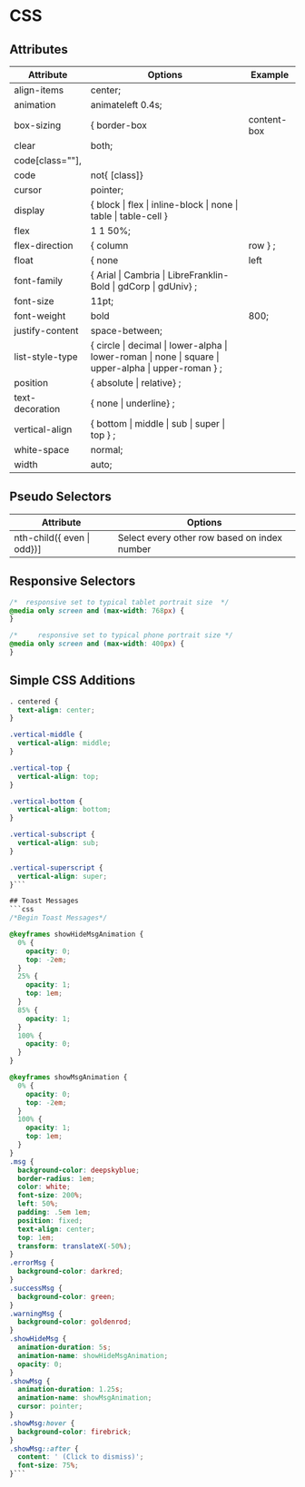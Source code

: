 # CSS

## Attributes

| Attribute | Options | Example |  
| --- | --- | --- |  
| align-items | center;  |   |  
| animation | animateleft 0.4s;  |   |  
| box-sizing| { border-box | content-box | inherit} ; |   |  
| clear| both; |   |  
| code[class=""], |   |  
| code|not{ [class]}   |   |  
| cursor | pointer;  |   |  
| display | {  block \| flex \| inline-block \| none \| table \| table-cell }   |   |  
| flex| 1 1 50%;  |   |  
| flex-direction | {  column | row } ;  |   |  
| float | {  none | left | right } ;  |   |  
| font-family | { Arial \| Cambria \| LibreFranklin-Bold \| gdCorp \| gdUniv} ;  |   |  
| font-size | 11pt;  |   |  
| font-weight | bold | 800;  |   |  
| justify-content| space-between;  |   |  
| list-style-type| {  circle \| decimal \| lower-alpha \| lower-roman \| none \| square \| upper-alpha \| upper-roman } ; |   |  
| position | { absolute \| relative} ;  |   |  
| text-decoration| { none \| underline} ; |   |  
| vertical-align| {  bottom \| middle \| sub \| super \| top } ; |   |  
| white-space| normal;  |   |  
| width| auto;  |   |  

## Pseudo Selectors
| Attribute | Options |  
| --- | --- |  
| nth-child({ even \| odd})] | Select every other row based on index number |   

## Responsive Selectors
```css
/*  responsive set to typical tablet portrait size  */
@media only screen and (max-width: 768px) {
}

/*     responsive set to typical phone portrait size */
@media only screen and (max-width: 400px) {
}
```

## Simple CSS Additions

```css
. centered {
  text-align: center;
}

.vertical-middle {
  vertical-align: middle;
}

.vertical-top {
  vertical-align: top;
}

.vertical-bottom {
  vertical-align: bottom;
}

.vertical-subscript {
  vertical-align: sub;
}

.vertical-superscript {
  vertical-align: super;
}```

## Toast Messages
```css
/*Begin Toast Messages*/

@keyframes showHideMsgAnimation {
  0% {
    opacity: 0;
    top: -2em;
  }
  25% {
    opacity: 1;
    top: 1em;
  }
  85% {
    opacity: 1;
  }
  100% {
    opacity: 0;
  }
}

@keyframes showMsgAnimation {
  0% {
    opacity: 0;
    top: -2em;
  }
  100% {
    opacity: 1;
    top: 1em;
  }
}
.msg {
  background-color: deepskyblue;
  border-radius: 1em;
  color: white;
  font-size: 200%;
  left: 50%;
  padding: .5em 1em;
  position: fixed;
  text-align: center;
  top: 1em;
  transform: translateX(-50%);
}
.errorMsg {
  background-color: darkred;
}
.successMsg {
  background-color: green;
}
.warningMsg {
  background-color: goldenrod;
}
.showHideMsg {
  animation-duration: 5s;
  animation-name: showHideMsgAnimation;
  opacity: 0;
}
.showMsg {
  animation-duration: 1.25s;
  animation-name: showMsgAnimation;
  cursor: pointer;
}
.showMsg:hover {
  background-color: firebrick;
}
.showMsg::after {
  content: ' (Click to dismiss)';
  font-size: 75%;
}```

